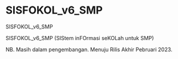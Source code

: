 # SISFOKOL_v6_SMP
SISFOKOL_v6_SMP

SISFOKOL_v6_SMP (SIStem inFOrmasi seKOLah untuk SMP)

NB. Masih dalam pengembangan. Menuju Rilis Akhir Pebruari 2023.
